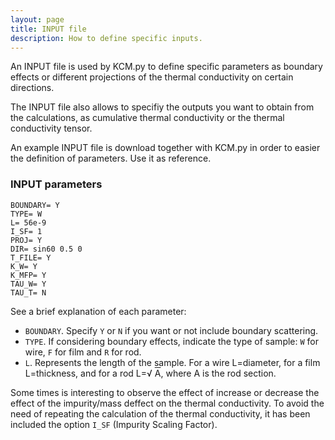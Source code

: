 ```yaml
---
layout: page
title: INPUT file 
description: How to define specific inputs.
---
```


An INPUT file is used by KCM.py to define specific parameters as boundary effects or 
different projections of the thermal conductivity on certain directions.

The INPUT file also allows to specifiy the outputs you want to obtain from the calculations, 
as cumulative thermal conductivity or the thermal conductivity tensor.

An example INPUT file is download together with KCM.py in order to easier the definition of parameters. Use it as reference.

### INPUT parameters

	BOUNDARY= Y
	TYPE= W
	L= 56e-9
	I_SF= 1
	PROJ= Y
	DIR= sin60 0.5 0
	T_FILE= Y
	K_W= Y
	K_MFP= Y
	TAU_W= Y
	TAU_T= N

See a brief explanation of each parameter:
- `BOUNDARY`. Specify `Y` or `N` if you want or not include boundary scattering.
- `TYPE`. If considering boundary effects, indicate the type of sample: `W` for wire, `F` for film and `R` for rod.
- `L`. Represents the length of the sample. For a wire L=diameter, for a film L=thickness, and for a rod L=&radic;
<span style="text-decoration:overline;">A</span>, where A is the rod section.


Some times is interesting to observe the effect of increase or decrease the effect of the impurity/mass deffect on the thermal conductivity.
To avoid the need of repeating the calculation of the thermal conductivity, it has been included the option `I_SF` (Impurity Scaling Factor).

